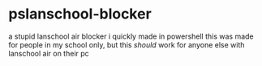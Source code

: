 # pslanschool-blocker
a stupid lanschool air blocker i quickly made in powershell
this was made for people in my school only, but this *should* work for anyone else with lanschool air on their pc
